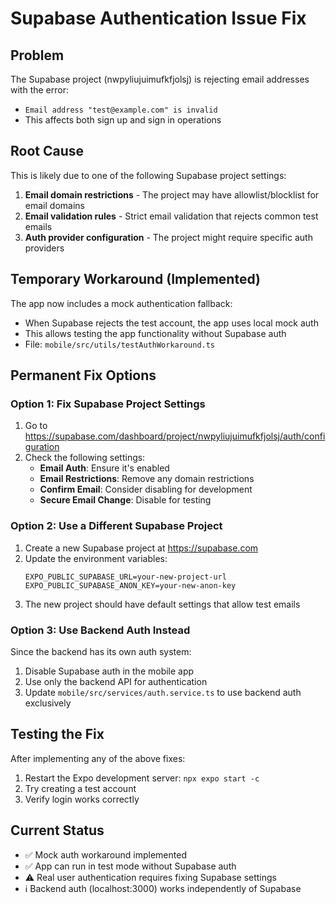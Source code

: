 # Supabase Authentication Issue Fix

## Problem
The Supabase project (nwpyliujuimufkfjolsj) is rejecting email addresses with the error:
- `Email address "test@example.com" is invalid`
- This affects both sign up and sign in operations

## Root Cause
This is likely due to one of the following Supabase project settings:
1. **Email domain restrictions** - The project may have allowlist/blocklist for email domains
2. **Email validation rules** - Strict email validation that rejects common test emails
3. **Auth provider configuration** - The project might require specific auth providers

## Temporary Workaround (Implemented)
The app now includes a mock authentication fallback:
- When Supabase rejects the test account, the app uses local mock auth
- This allows testing the app functionality without Supabase auth
- File: `mobile/src/utils/testAuthWorkaround.ts`

## Permanent Fix Options

### Option 1: Fix Supabase Project Settings
1. Go to https://supabase.com/dashboard/project/nwpyliujuimufkfjolsj/auth/configuration
2. Check the following settings:
   - **Email Auth**: Ensure it's enabled
   - **Email Restrictions**: Remove any domain restrictions
   - **Confirm Email**: Consider disabling for development
   - **Secure Email Change**: Disable for testing

### Option 2: Use a Different Supabase Project
1. Create a new Supabase project at https://supabase.com
2. Update the environment variables:
   ```
   EXPO_PUBLIC_SUPABASE_URL=your-new-project-url
   EXPO_PUBLIC_SUPABASE_ANON_KEY=your-new-anon-key
   ```
3. The new project should have default settings that allow test emails

### Option 3: Use Backend Auth Instead
Since the backend has its own auth system:
1. Disable Supabase auth in the mobile app
2. Use only the backend API for authentication
3. Update `mobile/src/services/auth.service.ts` to use backend auth exclusively

## Testing the Fix
After implementing any of the above fixes:
1. Restart the Expo development server: `npx expo start -c`
2. Try creating a test account
3. Verify login works correctly

## Current Status
- ✅ Mock auth workaround implemented
- ✅ App can run in test mode without Supabase auth
- ⚠️ Real user authentication requires fixing Supabase settings
- ℹ️ Backend auth (localhost:3000) works independently of Supabase
